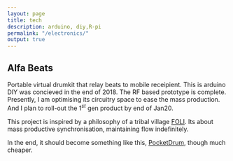 ```yaml
---
layout: page
title: tech
description: arduino, diy,R-pi
permalink: "/electronics/"
output: true
---
```



## Alfa Beats
Portable virtual drumkit that relay beats to mobile receipient.
This is arduino DIY was concieved in the end of 2018.
The RF based prototype is complete.
Presently, I am optimising its circuitry space to ease the mass production.
And I plan to roll-out the $1^{st}$ gen product by end of Jan20.

This project is inspired by a philosophy of a tribal village [FOLI](https://www.youtube.com/watch?v=lVPLIuBy9CY&t=279s).
Its about mass productive synchronisation, maintaining flow indefinitely.

In the end, it should become something like this, [PocketDrum](https://www.indiegogo.com/projects/pocketdrum-the-most-portable-drum-set-ever#/), though much cheaper.
